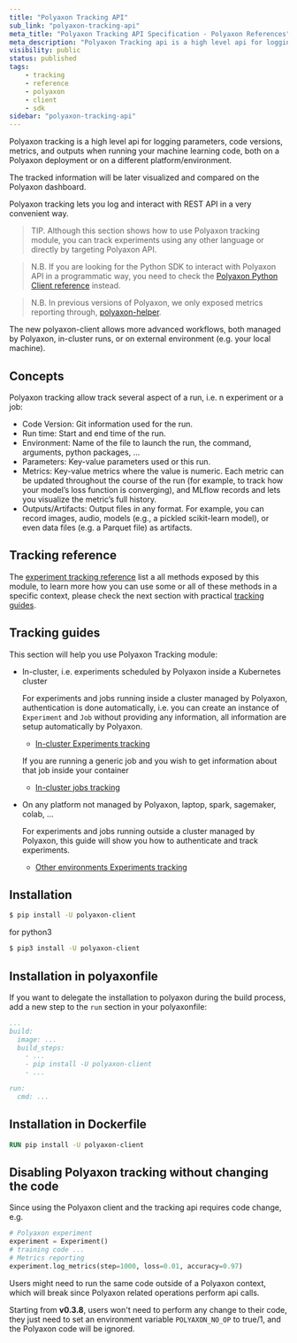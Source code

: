 ```yaml
---
title: "Polyaxon Tracking API"
sub_link: "polyaxon-tracking-api"
meta_title: "Polyaxon Tracking API Specification - Polyaxon References"
meta_description: "Polyaxon Tracking api is a high level api for logging parameters, code versions, metrics, and outputs when running your machine learning code, both on a Polyaxon deployment or on a different platform/environment."
visibility: public
status: published
tags:
    - tracking
    - reference
    - polyaxon
    - client
    - sdk
sidebar: "polyaxon-tracking-api"
---
```


Polyaxon tracking is a high level api for logging parameters, 
code versions, metrics, and outputs when running your machine learning code,
both on a Polyaxon deployment or on a different platform/environment.

The tracked information will be later visualized and compared on the Polyaxon dashboard.

Polyaxon tracking lets you log and interact with REST API in a very convenient way.

> TIP. Although this section shows how to use Polyaxon tracking module, you can track experiments using any other language or directly by targeting Polyaxon API.

> N.B. If you are looking for the Python SDK to interact with Polyaxon API in a programmatic way, 
you need to check the [Polyaxon Python Client reference](/references/polyaxon-client-python/) instead.

> N.B. In previous versions of Polyaxon, we only exposed metrics reporting through, [polyaxon-helper](/references/polyaxon-tracking-api/polyaxon-helper/).

The new polyaxon-client allows more advanced workflows, both managed by Polyaxon, in-cluster runs, or on external environment (e.g. your local machine).

## Concepts

Polyaxon tracking allow track several aspect of a run, i.e. n experiment or a job:

 * Code Version: Git information used for the run.
 * Run time: Start and end time of the run.
 * Environment: Name of the file to launch the run, the command, arguments, python packages, ...
 * Parameters: Key-value parameters used or this run.
 * Metrics: Key-value metrics where the value is numeric. Each metric can be updated throughout the course of the run (for example, to track how your model’s loss function is converging), and MLflow records and lets you visualize the metric’s full history.
 * Outputs/Artifacts: Output files in any format. For example, you can record images, audio, models (e.g., a pickled scikit-learn model), or even data files (e.g. a Parquet file) as artifacts.

## Tracking reference

The [experiment tracking reference](/references/polyaxon-tracking-api/experiments) 
list a all methods exposed by this module, to learn more how you can use some or all of these methods in a specific context, 
please check the next section with practical [tracking guides](/references/polyaxon-tracking-api/#tracking-guides).

## Tracking guides

This section will help you use Polyaxon Tracking module:

 * In-cluster, i.e. experiments scheduled by Polyaxon inside a Kubernetes cluster

    For experiments and jobs running inside a cluster managed by Polyaxon, authentication is done automatically, i.e. you can create an instance of `Experiment` and `Job` 
    without providing any information, all information are setup automatically by Polyaxon.
     
     * [In-cluster Experiments tracking](/references/polyaxon-tracking-api/in-cluster-experiments/)
 
    If you are running a generic job and you wish to get information about that job inside your container
    
     * [In-cluster jobs tracking](/references/polyaxon-tracking-api/in-cluster-jobs/) 
        
 * On any platform not managed by Polyaxon, laptop, spark, sagemaker, colab, ...
    
     For experiments and jobs running outside a cluster managed by Polyaxon, this guide will show you how to authenticate and track experiments.  
     
     * [Other environments Experiments tracking](/references/polyaxon-tracking-api/other-environments/)
 


## Installation

```bash
$ pip install -U polyaxon-client
```

for python3

```bash
$ pip3 install -U polyaxon-client
```


## Installation in polyaxonfile

If you want to delegate the installation to polyaxon during the build process,
add a new step to the `run` section in your polyaxonfile:

```yaml
...
build:
  image: ...
  build_steps:
    - ...
    - pip install -U polyaxon-client
    - ...

run:
  cmd: ...
```

## Installation in Dockerfile

```dockerfile
RUN pip install -U polyaxon-client
```

## Disabling Polyaxon tracking without changing the code

Since using the Polyaxon client and the tracking api requires code change, e.g.

```python
# Polyaxon experiment
experiment = Experiment()
# training code ...
# Metrics reporting
experiment.log_metrics(step=1000, loss=0.01, accuracy=0.97)
``` 

Users might need to run the same code outside of a Polyaxon context, 
which will break since Polyaxon related operations perform api calls.
  
Starting from **v0.3.8**, users won't need to perform any change to their code, 
they just need to set an environment variable `POLYAXON_NO_OP` to true/1, and the Polyaxon code will be ignored.   
